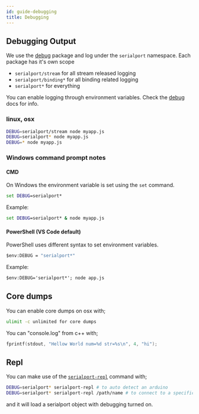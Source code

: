 ```yaml
---
id: guide-debugging
title: Debugging
---
```


## Debugging Output

We use the [debug](https://www.npmjs.com/package/debug) package and log under the `serialport` namespace. Each package has it's own scope

- `serialport/stream` for all stream released logging
- `serialport/binding*` for all binding related logging
- `serialport*` for everything

You can enable logging through environment variables. Check the [debug](https://www.npmjs.com/package/debug) docs for info.

### linux, osx

```bash
DEBUG=serialport/stream node myapp.js
DEBUG=serialport* node myapp.js
DEBUG=* node myapp.js
```

### Windows command prompt notes

#### CMD

On Windows the environment variable is set using the `set` command.

```cmd
set DEBUG=serialport*
```

Example:

```cmd
set DEBUG=serialport* & node myapp.js
```

#### PowerShell (VS Code default)

PowerShell uses different syntax to set environment variables.

```cmd
$env:DEBUG = "serialport*"
```

Example:

```cmd
$env:DEBUG='serialport*'; node app.js
```

## Core dumps

You can enable core dumps on osx with;

```bash
ulimit -c unlimited for core dumps
```

You can "console.log" from c++ with;

```c++
fprintf(stdout, "Hellow World num=%d str=%s\n", 4, "hi");
```

## Repl

You can make use of the [`serialport-repl`](bin-repl.md) command with;

```bash
DEBUG=serialport* serialport-repl # to auto detect an arduino
DEBUG=serialport* serialport-repl /path/name # to connect to a specific port
```

and it will load a serialport object with debugging turned on.

